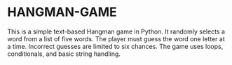 # HANGMAN-GAME
This is a simple text-based Hangman game in Python. It randomly selects a word from a list of five words. The player must guess the word one letter at a time. Incorrect guesses are limited to six chances. The game uses loops, conditionals, and basic string handling.

